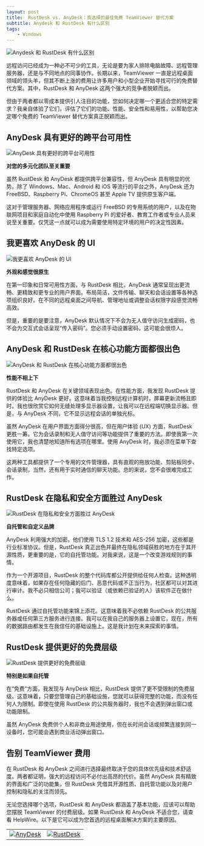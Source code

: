 ```yaml
---
layout: post
title:  RustDesk vs. AnyDesk：我选择的最佳免费 TeamViewer 替代方案
subtitle: Anydesk 和 RustDesk 有什么区别
tags:
    - Windows
---
```


![Anydesk 和 RustDesk 有什么区别](https://raw.githubusercontent.com/huijingfei/Blog_Gitalk/refs/heads/main/Images/Remoteapp/rustdesk-vs-anydesk.avif)

远程访问已经成为一种必不可少的工具，无论是要为家人排除电脑故障、远程管理服务器，还是与不同地点的同事协作。长期以来，TeamViewer 一直是远程桌面领域的领头羊，但其不断上涨的费用让许多用户和小型企业开始寻找可行的免费替代方案。其中，RustDesk 和 AnyDesk 这两个强大的竞争者脱颖而出。

但由于两者都以零成本提供引人注目的功能，您如何决定哪一个更适合您的特定需求？我亲自体验了它们，评估了它们的功能、性能、安全性和易用性，以帮助您决定哪个免费的 TeamViewer 替代方案真正脱颖而出。

## AnyDesk 具有更好的跨平台可用性

![AnyDesk 具有更好的跨平台可用性](https://raw.githubusercontent.com/huijingfei/Blog_Gitalk/refs/heads/main/Images/Remoteapp/AnyDesk%20has%20better%20cross-platform%20availability.avif)

**对您的多元化团队至关重要**

虽然 RustDesk 和 AnyDesk 都提供跨平台兼容性，但 AnyDesk 具有明显的优势。除了 Windows、Mac、Android 和 iOS 等流行的平台之外，AnyDesk 还为 FreeBSD、Raspberry Pi、ChromeOS 甚至 Apple TV 提供原生客户端。

这对于管理服务器、网络应用程序或运行 FreeBSD 的专用系统的用户，以及在物联网项目和家庭自动化中使用 Raspberry Pi 的爱好者、教育工作者或专业人员来说至关重要。仅凭这一点就可以成为需要使用特定环境的用户的决定性因素。

## 我更喜欢 AnyDesk 的 UI

![我更喜欢 AnyDesk 的 UI](https://raw.githubusercontent.com/huijingfei/Blog_Gitalk/refs/heads/main/Images/Remoteapp/I%20prefer%20AnyDesk%E2%80%99s%20UI.avif)

**外观和感觉很原生**

在第一印象和日常可用性方面，与 RustDesk 相比，AnyDesk 通常呈现出更流畅、更精致和更专业的用户界面。布局简洁，文件传输、聊天和会话设置等各种选项组织良好。在不同的远程桌面之间导航、管理地址或调整会话权限字段感觉流畅高效。

但是，重要的是要注意，AnyDesk 默认情况下不会为无人值守访问生成密码，也不会为交互式会话呈现“传入密码”。您必须手动设置密码，这可能会很烦人。

## AnyDesk 和 RustDesk 在核心功能方面都很出色

![AnyDesk 和 RustDesk 在核心功能方面都很出色](https://raw.githubusercontent.com/huijingfei/Blog_Gitalk/refs/heads/main/Images/Remoteapp/Both%20AnyDesk%20and%20RustDesk%20excel%20at%20core%20features.avif)

**性能不相上下**

RustDesk 和 AnyDesk 在关键领域表现出色。在性能方面，我发现 RustDesk 提供的体验比 AnyDesk 更好。这意味着当我控制远程计算机时，屏幕更新流畅且即时。我也很欣赏它如何无缝处理多显示器设置，让我可以在远程端切换显示器。但是，与 AnyDesk 不同，它不显示远程会话的单独光标。

虽然 AnyDesk 在用户界面方面得分很高，但在用户体验 (UX) 方面，RustDesk 更胜一筹。它为会话录制和无人值守访问等功能提供了重要的方法。即使我第一次使用它，我也清楚地知道所有选项在哪里。使用 AnyDesk 时，我必须在菜单下查找特定选项。

这两种工具都提供了一个专用的文件管理器，具有直观的拖放功能、剪贴板同步、会话录制，当然，还有用于实时通信的聊天功能。总的来说，您不会很难完成工作。

## RustDesk 在隐私和安全方面胜过 AnyDesk

![RustDesk 在隐私和安全方面胜过 AnyDesk](https://raw.githubusercontent.com/huijingfei/Blog_Gitalk/refs/heads/main/Images/Remoteapp/RustDesk%20edges%20out%20AnyDesk%20in%20privacy%20and%20security.avif)

**自托管和自定义品牌**

AnyDesk 利用强大的加密。他们使用 TLS 1.2 技术和 AES-256 加密，这些都是行业标准协议。但是，RustDesk 真正出色并最终在隐私领域获胜的地方在于其开源性质，更重要的是，它的自托管功能。对我来说，这是一个改变游戏规则的事情。

作为一个开源项目，RustDesk 的整个代码库都公开提供给任何人检查。这种透明度意味着，如果存在任何隐藏的后门、恶意代码或不正当行为，社区都可以对其进行审计。我不必只相信公司；我可以验证（或依赖已验证的人）该软件正在做什么。

RustDesk 通过自托管功能来锦上添花。这意味着我不必依赖 RustDesk 的公共服务器或任何第三方服务进行连接。我可以在我自己的服务器上设置它，现在，所有的数据路由都发生在我信任的基础设施上。这是我计划在未来探索的事情。

## RustDesk 提供更好的免费层级

![RustDesk 提供更好的免费层级](https://raw.githubusercontent.com/huijingfei/Blog_Gitalk/refs/heads/main/Images/Remoteapp/RustDesk%20offers%20a%20better%20free%20tier.avif)

**特别是如果自托管**

在“免费”方面，我发现与 AnyDesk 相比，RustDesk 提供了更不受限制的免费层级。这意味着，只要您管理自己的基础设施，您就可以获得完整的功能，而没有任何人为限制。即使在使用 RustDesk 的公共服务器时，我也不会遇到弹出窗口或功能限制。

虽然 AnyDesk 免费供个人和非商业用途使用，但在长时间会话或频繁连接到同一设备时，您可能会遇到商业活动弹出窗口。

## 告别 TeamViewer 费用

在 RustDesk 和 AnyDesk 之间进行选择最终取决于您的具体优先级和技术舒适度。两者都证明，强大的远程访问不必付出高昂的代价。虽然 AnyDesk 具有精致的界面和广泛的功能集，但 RustDesk 凭借其开源性质、自托管功能以及对用户控制和隐私的关注而领先。

无论您选择哪个选项，RustDesk 和 AnyDesk 都涵盖了基本功能，应该可以帮助您摆脱 TeamViewer 的付费层级。如果 RustDesk 和 AnyDesk 不适合您，请查看 HelpWire。以下是它可以成为您首选的远程桌面解决方案的主要原因。

<table>
  <tr>
    <td align="center">
      <a href="https://anydesk.com/zhs">
        <img src="https://raw.githubusercontent.com/huijingfei/Blog_Gitalk/refs/heads/main/Images/Remoteapp/AnyDesk.avif" alt="AnyDesk">
      </a>
    </td>
    <td align="center">
      <a href="https://rustdesk.com/zh-cn/">
        <img src="https://raw.githubusercontent.com/huijingfei/Blog_Gitalk/refs/heads/main/Images/Remoteapp/RustDesk.avif" alt="RustDesk">
      </a>
    </td>
  </tr>
</table>
